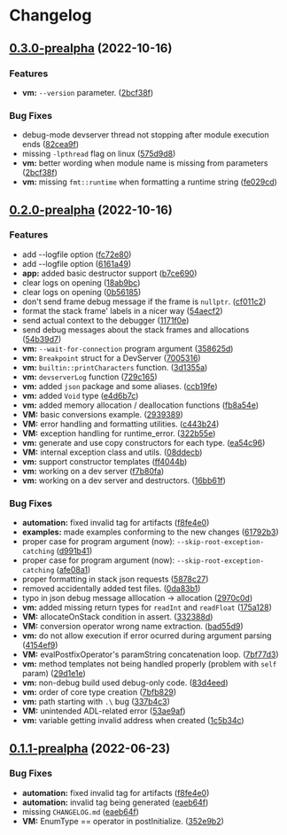 # Changelog

## [0.3.0-prealpha](https://github.com/RigCLang/rigc-lang/compare/v0.2.0-prealpha...v0.3.0-prealpha) (2022-10-16)


### Features

* **vm:** `--version` parameter. ([2bcf38f](https://github.com/RigCLang/rigc-lang/commit/2bcf38f7d0ad8639f3702ca4b50073575bc0fd41))


### Bug Fixes

* debug-mode devserver thread not stopping after module execution ends ([82cea9f](https://github.com/RigCLang/rigc-lang/commit/82cea9f90b5cc056791922dfe00b211cdba47b16))
* missing `-lpthread` flag on linux ([575d9d8](https://github.com/RigCLang/rigc-lang/commit/575d9d8c859320b3a8faca656ae8aa287321259b))
* **vm:** better wording when module name is missing from parameters ([2bcf38f](https://github.com/RigCLang/rigc-lang/commit/2bcf38f7d0ad8639f3702ca4b50073575bc0fd41))
* **vm:** missing `fmt::runtime` when formatting a runtime string ([fe029cd](https://github.com/RigCLang/rigc-lang/commit/fe029cdf018a312b11f24a5a703c6ca83a10ab9c))

## [0.2.0-prealpha](https://github.com/RigCLang/rigc-lang/compare/v0.1.1-prealpha...v0.2.0-prealpha) (2022-10-16)


### Features

* add --logfile option ([fc72e80](https://github.com/RigCLang/rigc-lang/commit/fc72e8007d5bdb393a5b3ea24a12442dafd3722a))
* add --logfile option ([6161a49](https://github.com/RigCLang/rigc-lang/commit/6161a491c2b2c7bdbec9c52e3d674da14cfb4487))
* **app:** added basic destructor support ([b7ce690](https://github.com/RigCLang/rigc-lang/commit/b7ce690a4b811c64a9fed0a69f7b49631b3e487f))
* clear logs on opening ([18ab9bc](https://github.com/RigCLang/rigc-lang/commit/18ab9bcd393bc7c76bb69f56e4d49d8f79b239cd))
* clear logs on opening ([0b56185](https://github.com/RigCLang/rigc-lang/commit/0b5618515d9f320c4fc3e18a63fd9f55a2f36297))
* don't send frame debug message if the frame is `nullptr`. ([cf011c2](https://github.com/RigCLang/rigc-lang/commit/cf011c24a5de951c369007626bd8da6559776160))
* format the stack frame' labels in a nicer way ([54aecf2](https://github.com/RigCLang/rigc-lang/commit/54aecf276ce93eaf57b126642746b38c6d2db283))
* send actual context to the debugger ([1171f0e](https://github.com/RigCLang/rigc-lang/commit/1171f0efdece7b537c3be8b22d96776d5046f3e4))
* send debug messages about the stack frames and allocations ([54b39d7](https://github.com/RigCLang/rigc-lang/commit/54b39d786a9534405c66db064fdc9acfc7ca26e1))
* **vm:** `--wait-for-connection` program argument ([358625d](https://github.com/RigCLang/rigc-lang/commit/358625d55dbc67b6ae332a468a8c1db74a7c31f6))
* **vm:** `Breakpoint` struct for a DevServer ([7005316](https://github.com/RigCLang/rigc-lang/commit/7005316cbec07e7e7ce7b146614c0423672de578))
* **vm:** `builtin::printCharacters` function. ([3d1355a](https://github.com/RigCLang/rigc-lang/commit/3d1355a5836900c0b870e7006fff536af690f25a))
* **vm:** `devserverLog` function ([729c165](https://github.com/RigCLang/rigc-lang/commit/729c16554c64a54a09bfaa8c2e4b985a247a85c4))
* **vm:** added `json` package and some aliases. ([ccb19fe](https://github.com/RigCLang/rigc-lang/commit/ccb19fe944f3a0844a575c0b5f3eaffef59e21b1))
* **vm:** added `Void` type ([e4d6b7c](https://github.com/RigCLang/rigc-lang/commit/e4d6b7c81bea666d9a712240a9a54020631fa3dc))
* **vm:** added memory allocation / deallocation functions ([fb8a54e](https://github.com/RigCLang/rigc-lang/commit/fb8a54ef300a96557b46a0fed98db2a01c4b34ca))
* **VM:** basic conversions example. ([2939389](https://github.com/RigCLang/rigc-lang/commit/2939389f44032771f2db0e0be9cdacd543fa9a22))
* **VM:** error handling and formatting utilities. ([c443b24](https://github.com/RigCLang/rigc-lang/commit/c443b24aa98f79698bcd62aeecc1402ae2004f5a))
* **VM:** exception handling for runtime_error. ([322b55e](https://github.com/RigCLang/rigc-lang/commit/322b55e4b569958bcf5dcb3b8fb411b7a7a18de0))
* **vm:** generate and use copy constructors for each type. ([ea54c96](https://github.com/RigCLang/rigc-lang/commit/ea54c969eea2a66a8a4f3c60a538a36ff0fd112c))
* **VM:** internal exception class and utils. ([08ddecb](https://github.com/RigCLang/rigc-lang/commit/08ddecbaf7812cc41ca6bfab26150646edea6277))
* **vm:** support constructor templates ([ff4044b](https://github.com/RigCLang/rigc-lang/commit/ff4044b9cc237c95c41288ae93bccb1785cb2a52))
* **vm:** working on a dev server ([f7b80fa](https://github.com/RigCLang/rigc-lang/commit/f7b80fac0209a4b1a1ca026cec753fd99e95ab39))
* **vm:** working on a dev server and destructors. ([16bb61f](https://github.com/RigCLang/rigc-lang/commit/16bb61fc0a0a112afb5698ebb9cc3487222c2543))


### Bug Fixes

* **automation:** fixed invalid tag for artifacts ([f8fe4e0](https://github.com/RigCLang/rigc-lang/commit/f8fe4e055c85427e9bb9c67151b80d8c98658c11))
* **examples:** made examples conforming to the new changes ([61792b3](https://github.com/RigCLang/rigc-lang/commit/61792b3f49c5552e2c60144ec7b950524b3e69e3))
* proper case for program argument (now): `--skip-root-exception-catching` ([d991b41](https://github.com/RigCLang/rigc-lang/commit/d991b41c571eceab0692fa6f09be749c4fcb0909))
* proper case for program argument (now): `--skip-root-exception-catching` ([afe08a1](https://github.com/RigCLang/rigc-lang/commit/afe08a11f1888618d1a56fd8633e3c588e5e0851))
* proper formatting in stack json requests ([5878c27](https://github.com/RigCLang/rigc-lang/commit/5878c276684a1536085f513bf0c3caf2411ed760))
* removed accidentally added test files. ([0da83b1](https://github.com/RigCLang/rigc-lang/commit/0da83b11d392b0ca7039347f7f42f34005122f26))
* typo in json debug message alllocation -> allocation ([2970c0d](https://github.com/RigCLang/rigc-lang/commit/2970c0d25d73f527a0c2b7ea28741da48fc5016f))
* **vm:** added missing return types for `readInt` and `readFloat` ([175a128](https://github.com/RigCLang/rigc-lang/commit/175a128008573e2db0ae164683d6f8332fd329bd))
* **VM:** allocateOnStack condition in assert. ([332388d](https://github.com/RigCLang/rigc-lang/commit/332388d14ba0586a102addf0266c0848bb9a79f5))
* **VM:** conversion operator wrong name extraction. ([bad55d9](https://github.com/RigCLang/rigc-lang/commit/bad55d9485eef194e2c85c82c9db71bb43128022))
* **vm:** do not allow execution if error ocurred during argument parsing ([4154ef9](https://github.com/RigCLang/rigc-lang/commit/4154ef984e6b5e57e3056f438fb15e573c5b6cab))
* **VM:** evalPostfixOperator's paramString concatenation loop. ([7bf77d3](https://github.com/RigCLang/rigc-lang/commit/7bf77d3cf9fa1e1ba954fe1aef09cb73230e7bf3))
* **vm:** method templates not being handled properly (problem with `self` param) ([29d1e1e](https://github.com/RigCLang/rigc-lang/commit/29d1e1e5ba27bd95ef8c78562a693e7a00b12362))
* **vm:** non-debug build used debug-only code. ([83d4eed](https://github.com/RigCLang/rigc-lang/commit/83d4eed8be22c4a8f7541dedca481290e1e41cdd))
* **vm:** order of core type creation ([7bfb829](https://github.com/RigCLang/rigc-lang/commit/7bfb829a925e0b68bf5273d9d1d509cdbaebe7af))
* **vm:** path starting with `.\` bug ([337b4c3](https://github.com/RigCLang/rigc-lang/commit/337b4c32e9535350878bccf5fa9f39b5fe7b4925))
* **VM:** unintended ADL-related error ([53ae9af](https://github.com/RigCLang/rigc-lang/commit/53ae9afa4ae808e04861d8cef284655ffadf306e))
* **vm:** variable getting invalid address when created ([1c5b34c](https://github.com/RigCLang/rigc-lang/commit/1c5b34cb144656798cf5138c65f8a833bb324115))

## [0.1.1-prealpha](https://github.com/PoetaKodu/rigc-lang/compare/v0.1.0-prealpha...v0.1.1-prealpha) (2022-06-23)


### Bug Fixes

* **automation:** fixed invalid tag for artifacts ([f8fe4e0](https://github.com/PoetaKodu/rigc-lang/commit/f8fe4e055c85427e9bb9c67151b80d8c98658c11))
* **automation:** invalid tag being generated ([eaeb64f](https://github.com/PoetaKodu/rigc-lang/commit/eaeb64f795f6a467efa52ae7560e458fbcbc15cf))
* missing `CHANGELOG.md` ([eaeb64f](https://github.com/PoetaKodu/rigc-lang/commit/eaeb64f795f6a467efa52ae7560e458fbcbc15cf))
* **VM:** EnumType == operator in postInitialize. ([352e9b2](https://github.com/PoetaKodu/rigc-lang/commit/352e9b2122b10dcec8154f388a50362707b23202))
